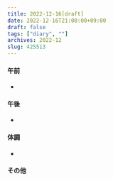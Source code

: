 ```yaml
---
title: 2022-12-16[draft]
date: 2022-12-16T21:00:00+09:00
draft: false
tags: ["diary", ""]
archives: 2022-12
slug: 425513
---
```

#### 午前
- 
#### 午後
- 
#### 体調
- 
#### その他